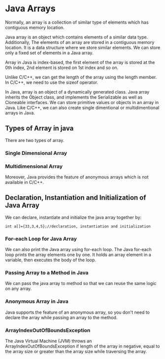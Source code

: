 # Java Arrays
Normally, an array is a collection of similar type of elements which has contiguous memory location.

Java array is an object which contains elements of a similar data type. Additionally, The elements of an array are stored in a contiguous memory location. It is a data structure where we store similar elements. We can store only a fixed set of elements in a Java array.

Array in Java is index-based, the first element of the array is stored at the 0th index, 2nd element is stored on 1st index and so on.

Unlike C/C++, we can get the length of the array using the length member. In C/C++, we need to use the sizeof operator.

In Java, array is an object of a dynamically generated class. Java array inherits the Object class, and implements the Serializable as well as Cloneable interfaces. We can store primitive values or objects in an array in Java. Like C/C++, we can also create single dimentional or multidimentional arrays in Java.

## Types of Array in java
There are two types of array.

### Single Dimensional Array
### Multidimensional Array

Moreover, Java provides the feature of anonymous arrays which is not available in C/C++.

## Declaration, Instantiation and Initialization of Java Array
We can declare, instantiate and initialize the java array together by:
```
int a[]={33,3,4,5};//declaration, instantiation and initialization  
```
### For-each Loop for Java Array
We can also print the Java array using for-each loop. The Java for-each loop prints the array elements one by one. It holds an array element in a variable, then executes the body of the loop.

### Passing Array to a Method in Java
We can pass the java array to method so that we can reuse the same logic on any array.

### Anonymous Array in Java
Java supports the feature of an anonymous array, so you don't need to declare the array while passing an array to the method.

### ArrayIndexOutOfBoundsException
The Java Virtual Machine (JVM) throws an ArrayIndexOutOfBoundsException if length of the array in negative, equal to the array size or greater than the array size while traversing the array.